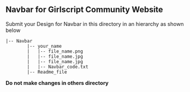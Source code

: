 ## Navbar for Girlscript Community Website

Submit your Design for Navbar in this directory in an hierarchy as shown below

```
|-- Navbar
        |-- your_name
        |   |-- file_name.png
        |   |-- file_name.jpg
        |   |-- file_name.jpg
        |   |-- Navbar_code.txt
        |-- Readme_file

```

**Do not make changes in others directory**
